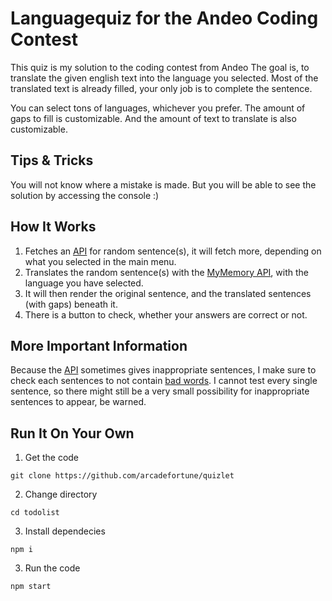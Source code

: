 # Languagequiz for the Andeo Coding Contest

This quiz is my solution to the coding contest from Andeo
The goal is, to translate the given english text into the language you selected.
Most of the translated text is already filled, your only job is to complete the sentence.

You can select tons of languages, whichever you prefer.
The amount of gaps to fill is customizable.
And the amount of text to translate is also customizable.


## Tips & Tricks

You will not know where a mistake is made.
But you will be able to see the solution by accessing the console :)

## How It Works

1. Fetches an [API](https://api.chucknorris.io/) for random sentence(s), it will fetch more, depending on what you selected in the main menu.
2. Translates the random sentence(s) with the [MyMemory API](https://mymemory.translated.net/), with the language you have selected.
3. It will then render the original sentence, and the translated sentences (with gaps) beneath it.
4. There is a button to check, whether your answers are correct or not.

## More Important Information

Because the [API](https://api.chucknorris.io/) sometimes gives inappropriate sentences, I make sure to check each sentences to not contain [bad words](https://github.com/coffee-and-fun/google-profanity-words/blob/main/data/en.txt). I cannot test every single sentence, so there might still be a very small possibility for inappropriate sentences to appear, be warned.

## Run It On Your Own

1. Get the code
```
git clone https://github.com/arcadefortune/quizlet
```
2. Change directory
```
cd todolist
```
3. Install dependecies
```
npm i
```
3. Run the code
```
npm start
```
